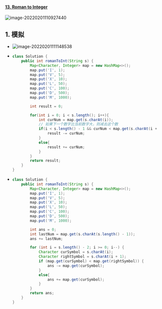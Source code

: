 #### [13. Roman to Integer](https://leetcode-cn.com/problems/roman-to-integer/)

![image-20220201110927440](https://raw.githubusercontent.com/TWDH/Leetcode-From-Zero/pictures/img/image-20220201110927440.png)

## 1. 模拟

- ![image-20220201111148538](https://raw.githubusercontent.com/TWDH/Leetcode-From-Zero/pictures/img/image-20220201111148538.png)

- ```java
  class Solution {
      public int romanToInt(String s) {
          Map<Character, Integer> map = new HashMap<>();
          map.put('I', 1);
          map.put('V', 5);
          map.put('X', 10);
          map.put('L', 50);
          map.put('C', 100);
          map.put('D', 500);
          map.put('M', 1000);
  
          int result = 0;
  
          for(int i = 0; i < s.length(); i++){
              int curNum = map.get(s.charAt(i));
              // 如果下一个数字比当前数字大，则减去这个数
              if(i < s.length() - 1 && curNum < map.get(s.charAt(i + 1))){
                  result -= curNum;
              }
              else{
                  result += curNum;
              }
          }
          return result;
      }
  }
  ```
  
- ```java
  class Solution {
      public int romanToInt(String s) {
          Map<Character, Integer> map = new HashMap<>();
          map.put('I', 1);
          map.put('V', 5);
          map.put('X', 10);
          map.put('L', 50);
          map.put('C', 100);
          map.put('D', 500);
          map.put('M', 1000);
  
          int ans = 0;
          int lastNum = map.get(s.charAt(s.length() - 1));
          ans += lastNum;
  
          for (int i = s.length() - 2; i >= 0; i--) {
              Character curSymbol = s.charAt(i);
              Character rightSymbol = s.charAt(i + 1);
              if (map.get(curSymbol) < map.get(rightSymbol)) {
                  ans -= map.get(curSymbol);
              }
              else{
                  ans += map.get(curSymbol);
              }
          }
          return ans;
      }
  }
  ```



